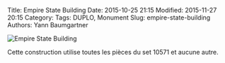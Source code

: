 Title: Empire State Building
Date: 2015-10-25 21:15
Modified: 2015-11-27 20:15
Category:
Tags: DUPLO, Monument
Slug: empire-state-building
Authors: Yann Baumgartner

![Empire State Building][empire-state-building]

Cette construction utilise toutes les pièces du set 10571 et aucune autre.

[empire-state-building]: {filename}/images/empire-state-building.jpg  "Empire State Building"
